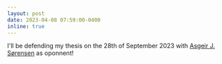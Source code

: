 ```yaml
---
layout: post
date: 2023-04-08 07:59:00-0400
inline: true
---
```


I'll be defending my thesis on the 28th of September 2023 with <a href="https://www.ntnu.edu/employees/asgeir.sorensen" target="_blank">Asgeir J. Sørensen</a> as oponnent! 
